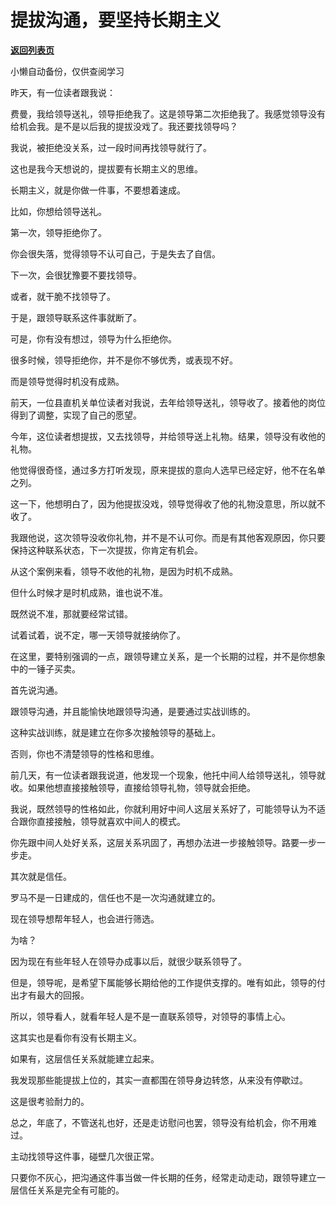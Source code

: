 # 提拔沟通，要坚持长期主义

[**返回列表页**](/gzh/费曼的小茶馆)

小懒自动备份，仅供查阅学习

昨天，有一位读者跟我说：

费曼，我给领导送礼，领导拒绝我了。这是领导第二次拒绝我了。我感觉领导没有给机会我。是不是以后我的提拔没戏了。我还要找领导吗？

我说，被拒绝没关系，过一段时间再找领导就行了。  

这也是我今天想说的，提拔要有长期主义的思维。

长期主义，就是你做一件事，不要想着速成。  

比如，你想给领导送礼。

第一次，领导拒绝你了。

你会很失落，觉得领导不认可自己，于是失去了自信。  

下一次，会很犹豫要不要找领导。

或者，就干脆不找领导了。  

于是，跟领导联系这件事就断了。  

可是，你有没有想过，领导为什么拒绝你。  

很多时候，领导拒绝你，并不是你不够优秀，或表现不好。  

而是领导觉得时机没有成熟。

前天，一位县直机关单位读者对我说，去年给领导送礼，领导收了。接着他的岗位得到了调整，实现了自己的愿望。

今年，这位读者想提拔，又去找领导，并给领导送上礼物。结果，领导没有收他的礼物。

他觉得很奇怪，通过多方打听发现，原来提拔的意向人选早已经定好，他不在名单之列。

这一下，他想明白了，因为他提拔没戏，领导觉得收了他的礼物没意思，所以就不收了。

我跟他说，这次领导没收你礼物，并不是不认可你。而是有其他客观原因，你只要保持这种联系状态，下一次提拔，你肯定有机会。

从这个案例来看，领导不收他的礼物，是因为时机不成熟。  

但什么时候才是时机成熟，谁也说不准。  

既然说不准，那就要经常试错。

试着试着，说不定，哪一天领导就接纳你了。  

在这里，要特别强调的一点，跟领导建立关系，是一个长期的过程，并不是你想象中的一锤子买卖。  

首先说沟通。

跟领导沟通，并且能愉快地跟领导沟通，是要通过实战训练的。  

这种实战训练，就是建立在你多次接触领导的基础上。  

否则，你也不清楚领导的性格和思维。

前几天，有一位读者跟我说道，他发现一个现象，他托中间人给领导送礼，领导就收。如果他想直接接触领导，直接给领导礼物，领导就会拒绝。

我说，既然领导的性格如此，你就利用好中间人这层关系好了，可能领导认为不适合跟你直接接触，领导就喜欢中间人的模式。

你先跟中间人处好关系，这层关系巩固了，再想办法进一步接触领导。路要一步一步走。

其次就是信任。  

罗马不是一日建成的，信任也不是一次沟通就建立的。  

现在领导想帮年轻人，也会进行筛选。

为啥？

因为现在有些年轻人在领导办成事以后，就很少联系领导了。  

但是，领导呢，是希望下属能够长期给他的工作提供支撑的。唯有如此，领导的付出才有最大的回报。

所以，领导看人，就看年轻人是不是一直联系领导，对领导的事情上心。

这其实也是看你有没有长期主义。  

如果有，这层信任关系就能建立起来。

我发现那些能提拔上位的，其实一直都围在领导身边转悠，从来没有停歇过。  

这是很考验耐力的。

总之，年底了，不管送礼也好，还是走访慰问也罢，领导没有给机会，你不用难过。  

主动找领导这件事，碰壁几次很正常。

只要你不灰心，把沟通这件事当做一件长期的任务，经常走动走动，跟领导建立一层信任关系是完全有可能的。

